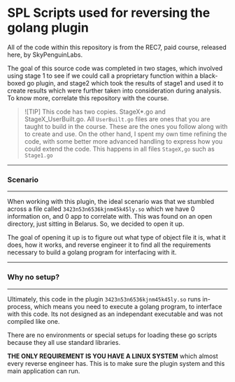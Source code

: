 # SPL Scripts used for reversing the golang plugin

All of the code within this repository is from the REC7, paid course, released here, by SkyPenguinLabs. 

The goal of this source code was completed in two stages, which involved using stage 1 to see if we could call a proprietary function within a black-boxed go plugin, and stage2 which took the results of stage1 and used it to create results which were further taken into consideration
during analysis. To know more, correlate this repository with the course.

> ![TIP]
> This code has two copies. StageX*.go and StageX_UserBuilt.go. All `UserBuilt.go` files are ones that you are taught to build in the course. These are the ones you follow along with to create and use. On the other hand, I spent my own time refining the code, with some better more
> advanced handling to express how you could extend the code. This happens in all files `StageX,go` such as `Stage1.go`

---
### Scenario
---

When working with this plugin, the ideal scenario was that we stumbled across a file called `3423n53n6536kjnm45k45ly.so` which we have 0 information on, and 0 app to correlate with. This was found on an open directory, just sitting in Belarus. So, we decided to open it up. 

The goal of opening it up is to figure out what type of object file it is, what it does, how it works, and reverse engineer it to find all the requirements necessary to build a golang program for interfacing with it.

---
### Why no setup?
---

Ultimately, this code in the plugin `3423n53n6536kjnm45k45ly.so` runs in-process, which means you need to execute a golang program, to interface with this code. Its not designed as an independant executable and was not compiled like one.

There are no environments or special setups for loading these go scripts because they all use standard libraries.

**THE ONLY REQUIREMENT IS YOU HAVE A LINUX SYSTEM** which almost every reverse engineer has. This is to make sure the plugin system and this main application can run. 
